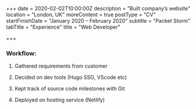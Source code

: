 +++
date = 2020-02-02T10:00:00Z
description = "Built company’s website"
location = "London, UK"
moreContent = true
postType = "CV"
startFinishDate = "January 2020 – February 2020"
subtitle = "Packet Storm"
tabTitle = "Experience"
title = "Web Developer"

+++
### Workflow:

1. Gathered requirements from customer

2. Decided on dev tools (Hugo SSG, VScode etc)

3. Kept track of source code milestones with Git

4. Deployed on hosting service (Netlify)